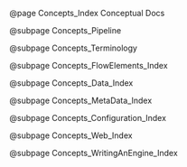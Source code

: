 @page Concepts_Index Conceptual Docs

@subpage Concepts_Pipeline

@subpage Concepts_Terminology

@subpage Concepts_FlowElements_Index

@subpage Concepts_Data_Index

@subpage Concepts_MetaData_Index

@subpage Concepts_Configuration_Index

@subpage Concepts_Web_Index

@subpage Concepts_WritingAnEngine_Index
